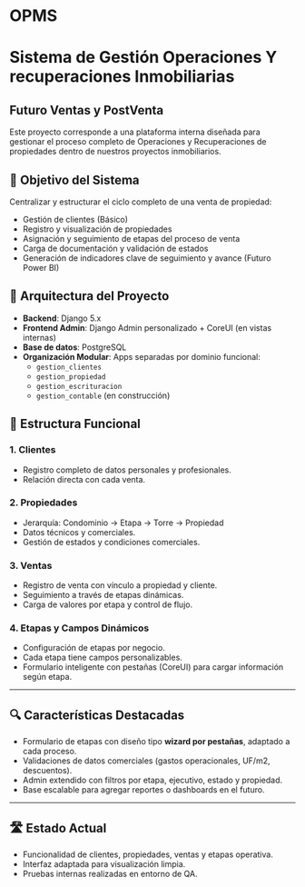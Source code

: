 # OPMS

# Sistema de Gestión Operaciones Y recuperaciones Inmobiliarias
## Futuro Ventas y PostVenta

Este proyecto corresponde a una plataforma interna diseñada para gestionar el proceso completo de Operaciones y Recuperaciones de propiedades dentro de nuestros proyectos inmobiliarios.

## 🎯 Objetivo del Sistema

Centralizar y estructurar el ciclo completo de una venta de propiedad:

- Gestión de clientes (Básico)
- Registro y visualización de propiedades
- Asignación y seguimiento de etapas del proceso de venta
- Carga de documentación y validación de estados
- Generación de indicadores clave de seguimiento y avance (Futuro Power BI)

## 🧱 Arquitectura del Proyecto

- **Backend**: Django 5.x
- **Frontend Admin**: Django Admin personalizado + CoreUI (en vistas internas)
- **Base de datos**: PostgreSQL
- **Organización Modular**: Apps separadas por dominio funcional:
  - `gestion_clientes`
  - `gestion_propiedad`
  - `gestion_escrituracion`
  - `gestion_contable` (en construcción)

## 🧩 Estructura Funcional

### 1. Clientes
- Registro completo de datos personales y profesionales.
- Relación directa con cada venta.

### 2. Propiedades
- Jerarquía: Condominio → Etapa → Torre → Propiedad
- Datos técnicos y comerciales.
- Gestión de estados y condiciones comerciales.

### 3. Ventas
- Registro de venta con vínculo a propiedad y cliente.
- Seguimiento a través de etapas dinámicas.
- Carga de valores por etapa y control de flujo.

### 4. Etapas y Campos Dinámicos
- Configuración de etapas por negocio.
- Cada etapa tiene campos personalizables.
- Formulario inteligente con pestañas (CoreUI) para cargar información según etapa.

---

## 🔍 Características Destacadas

- Formulario de etapas con diseño tipo **wizard por pestañas**, adaptado a cada proceso.
- Validaciones de datos comerciales (gastos operacionales, UF/m2, descuentos).
- Admin extendido con filtros por etapa, ejecutivo, estado y propiedad.
- Base escalable para agregar reportes o dashboards en el futuro.

---

## 🛣️ Estado Actual

- Funcionalidad de clientes, propiedades, ventas y etapas operativa.
- Interfaz adaptada para visualización limpia.
- Pruebas internas realizadas en entorno de QA.

